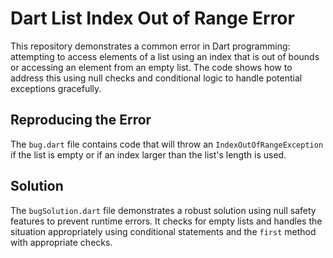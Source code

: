 # Dart List Index Out of Range Error

This repository demonstrates a common error in Dart programming: attempting to access elements of a list using an index that is out of bounds or accessing an element from an empty list.  The code shows how to address this using null checks and conditional logic to handle potential exceptions gracefully.

## Reproducing the Error

The `bug.dart` file contains code that will throw an `IndexOutOfRangeException` if the list is empty or if an index larger than the list's length is used.

## Solution

The `bugSolution.dart` file demonstrates a robust solution using null safety features to prevent runtime errors. It checks for empty lists and handles the situation appropriately using conditional statements and the `first` method with appropriate checks.
